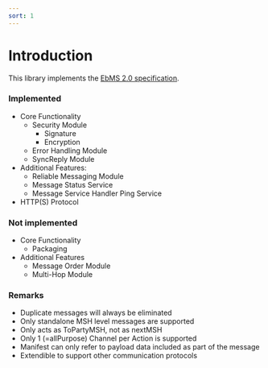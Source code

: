 ```yaml
---
sort: 1
---
```


# Introduction

This library implements the [EbMS 2.0 specification](http://www.ebxml.org/specs/ebMS2.pdf).

### Implemented
-	Core Functionality
	-	Security Module
		-	Signature
		-	Encryption
	-	Error Handling Module
	-	SyncReply Module
-	Additional Features:
	-	Reliable Messaging Module
	-	Message Status Service
	-	Message Service Handler Ping Service
-	HTTP(S) Protocol

### Not implemented
-	Core Functionality
	-	Packaging
-	Additional Features
	-	Message Order Module
	-	Multi-Hop Module

### Remarks
-	Duplicate messages will always be eliminated
-	Only standalone MSH level messages are supported
-	Only acts as ToPartyMSH, not as nextMSH
-	Only 1 (=allPurpose) Channel per Action is supported
-	Manifest can only refer to payload data included as part of the message
-	Extendible to support other communication protocols
